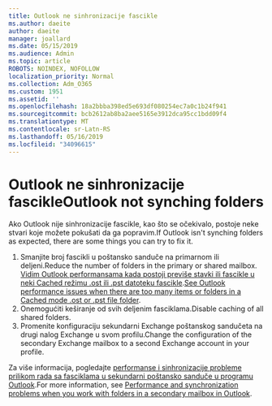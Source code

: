 ```yaml
---
title: Outlook ne sinhronizacije fascikle
ms.author: daeite
author: daeite
manager: joallard
ms.date: 05/15/2019
ms.audience: Admin
ms.topic: article
ROBOTS: NOINDEX, NOFOLLOW
localization_priority: Normal
ms.collection: Adm_O365
ms.custom: 1951
ms.assetid: ''
ms.openlocfilehash: 18a2bbba398ed5e693df080254ec7a0c1b24f941
ms.sourcegitcommit: bcb2612ab8ba2aee5165e3912dca95cc1bdd09f4
ms.translationtype: MT
ms.contentlocale: sr-Latn-RS
ms.lasthandoff: 05/16/2019
ms.locfileid: "34096615"
---
```

# <a name="outlook-not-synching-folders"></a><span data-ttu-id="67092-102">Outlook ne sinhronizacije fascikle</span><span class="sxs-lookup"><span data-stu-id="67092-102">Outlook not synching folders</span></span>

<span data-ttu-id="67092-103">Ako Outlook nije sinhronizacije fascikle, kao što se očekivalo, postoje neke stvari koje možete pokušati da ga popravim.</span><span class="sxs-lookup"><span data-stu-id="67092-103">If Outlook isn't synching folders as expected, there are some things you can try to fix it.</span></span>

1. <span data-ttu-id="67092-104">Smanjite broj fascikli u poštansko sanduče na primarnom ili deljeni.</span><span class="sxs-lookup"><span data-stu-id="67092-104">Reduce the number of folders in the primary or shared mailbox.</span></span> <span data-ttu-id="67092-105">[Vidim Outlook performansama kada postoji previše stavki ili fascikle u neki Cached režimu .ost ili .pst datoteku fascikle](https://support.microsoft.com/help/2768656).</span><span class="sxs-lookup"><span data-stu-id="67092-105">[See Outlook performance issues when there are too many items or folders in a Cached mode .ost or .pst file folder](https://support.microsoft.com/help/2768656).</span></span>
2. <span data-ttu-id="67092-106">Onemogućiti keširanje od svih deljenim fasciklama.</span><span class="sxs-lookup"><span data-stu-id="67092-106">Disable caching of all shared folders.</span></span>
3. <span data-ttu-id="67092-107">Promenite konfiguraciju sekundarni Exchange poštanskog sandučeta na drugi nalog Exchange u svom profilu.</span><span class="sxs-lookup"><span data-stu-id="67092-107">Change the configuration of the secondary Exchange mailbox to a second Exchange account in your profile.</span></span>
 
<span data-ttu-id="67092-108">Za više informacija, pogledajte [performanse i sinhronizacije probleme prilikom rada sa fasciklama u sekundarni poštansko sanduče u programu Outlook](https://support.microsoft.com/help/3115602).</span><span class="sxs-lookup"><span data-stu-id="67092-108">For more information, see [Performance and synchronization problems when you work with folders in a secondary mailbox in Outlook](https://support.microsoft.com/help/3115602).</span></span>